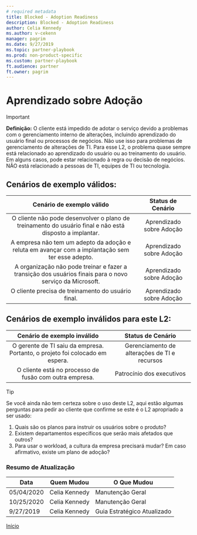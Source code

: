 ```yaml
---
# required metadata
title: Blocked - Adoption Readiness
description: Blocked - Adoption Readiness
author: Celia Kennedy
ms.author: v-cekenn
manager: pagrim
ms.date: 9/27/2019
ms.topic: partner-playbook 
ms.prod: non-product-specific 
ms.custom: partner-playbook 
ft.audience: partner
ft.owner: pagrim
---
```


# Aprendizado sobre Adoção

> [!IMPORTANT]
> **Definição:** O cliente está impedido de adotar o serviço devido a problemas com o gerenciamento interno de alterações, incluindo aprendizado do usuário final ou processos de negócios. Não use isso para problemas de gerenciamento de alterações de TI. Para esse L2, o problema quase sempre está relacionado ao aprendizado do usuário ou ao treinamento do usuário. Em alguns casos, pode estar relacionado à regra ou decisão de negócios. NÃO está relacionado a pessoas de TI, equipes de TI ou tecnologia.

## Cenários de exemplo válidos:

| Cenário de exemplo válido | Status de Cenário |
| :--: | :--: |
| O cliente não pode desenvolver o plano de treinamento do usuário final e não está disposto a implantar. | Aprendizado sobre Adoção |
| A empresa não tem um adepto da adoção e reluta em avançar com a implantação sem ter esse adepto. | Aprendizado sobre Adoção |
| A organização não pode treinar e fazer a transição dos usuários finais para o novo serviço da Microsoft. | Aprendizado sobre Adoção |
| O cliente precisa de treinamento do usuário final. | Aprendizado sobre Adoção |

## Cenários de exemplo inválidos para este L2:

| Cenário de exemplo inválido | Status de Cenário |
| :--: | :--: |
| O gerente de TI saiu da empresa. Portanto, o projeto foi colocado em espera. | Gerenciamento de alterações de TI e recursos |
| O cliente está no processo de fusão com outra empresa. | Patrocínio dos executivos |

> [!TIP]
> Se você ainda não tem certeza sobre o uso deste L2, aqui estão algumas perguntas para pedir ao cliente que confirme se este é o L2 apropriado a ser usado:
>
>    1. Quais são os planos para instruir os usuários sobre o produto?
>    2. Existem departamentos específicos que serão mais afetados que outros?
>    3. Para usar o workload, a cultura da empresa precisará mudar? Em caso afirmativo, existe um plano de adoção?​

###  Resumo de Atualização

|Data|Quem Mudou|O Que Mudou|
|---------|---------------|----------------------------|
|05/04/2020| Celia Kennedy|  Manutenção Geral|
|10/25/2020| Celia Kennedy| Manutenção Geral|
|9/27/2019| Celia Kennedy| Guia Estratégico Atualizado|

[Início](http://partner-docs.microsoft.com)
